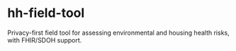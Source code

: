 # hh-field-tool
Privacy-first field tool for assessing environmental and housing health risks, with FHIR/SDOH support.

